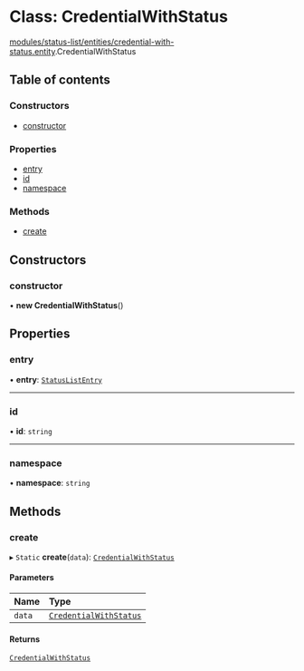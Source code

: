 # Class: CredentialWithStatus

[modules/status-list/entities/credential-with-status.entity](../modules/modules_status_list_entities_credential_with_status_entity.md).CredentialWithStatus

## Table of contents

### Constructors

- [constructor](modules_status_list_entities_credential_with_status_entity.CredentialWithStatus.md#constructor)

### Properties

- [entry](modules_status_list_entities_credential_with_status_entity.CredentialWithStatus.md#entry)
- [id](modules_status_list_entities_credential_with_status_entity.CredentialWithStatus.md#id)
- [namespace](modules_status_list_entities_credential_with_status_entity.CredentialWithStatus.md#namespace)

### Methods

- [create](modules_status_list_entities_credential_with_status_entity.CredentialWithStatus.md#create)

## Constructors

### constructor

• **new CredentialWithStatus**()

## Properties

### entry

• **entry**: [`StatusListEntry`](modules_status_list_entities_status_list_entry_entity.StatusListEntry.md)

___

### id

• **id**: `string`

___

### namespace

• **namespace**: `string`

## Methods

### create

▸ `Static` **create**(`data`): [`CredentialWithStatus`](modules_status_list_entities_credential_with_status_entity.CredentialWithStatus.md)

#### Parameters

| Name | Type |
| :------ | :------ |
| `data` | [`CredentialWithStatus`](modules_status_list_entities_credential_with_status_entity.CredentialWithStatus.md) |

#### Returns

[`CredentialWithStatus`](modules_status_list_entities_credential_with_status_entity.CredentialWithStatus.md)
